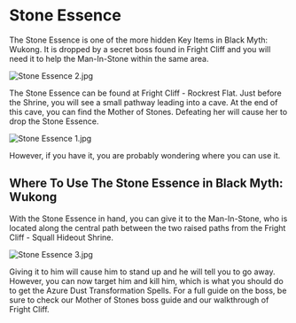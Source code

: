 # Stone Essence

The Stone Essence is one of the more hidden Key Items in Black Myth: Wukong. It is dropped by a secret boss found in Fright Cliff and you will need it to help the Man-In-Stone within the same area. 

![Stone Essence 2.jpg](https://oyster.ignimgs.com/mediawiki/apis.ign.com/black-myth-wukong/b/b9/Stone_Essence_2.jpg)

The Stone Essence can be found at Fright Cliff - Rockrest Flat. Just before the Shrine, you will see a small pathway leading into a cave. At the end of this cave, you can find the Mother of Stones. Defeating her will cause her to drop the Stone Essence. 

![Stone Essence 1.jpg](https://oyster.ignimgs.com/mediawiki/apis.ign.com/black-myth-wukong/f/fe/Stone_Essence_1.jpg)

However, if you have it, you are probably wondering where you can use it. 

## Where To Use The Stone Essence in Black Myth: Wukong

With the Stone Essence in hand, you can give it to the Man-In-Stone, who is located along the central path between the two raised paths from the Fright Cliff - Squall Hideout Shrine. 

![Stone Essence 3.jpg](https://oyster.ignimgs.com/mediawiki/apis.ign.com/black-myth-wukong/b/b2/Stone_Essence_3.jpg)

Giving it to him will cause him to stand up and he will tell you to go away. However, you can now target him and kill him, which is what you should do to get the Azure Dust Transformation Spells. For a full guide on the boss, be sure to check our Mother of Stones boss guide and our walkthrough of Fright Cliff. 
